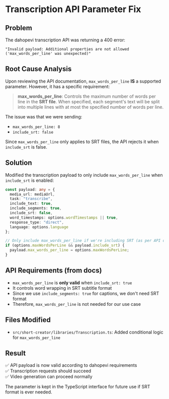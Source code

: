 # Transcription API Parameter Fix

## Problem
The dahopevi transcription API was returning a 400 error:
```
"Invalid payload: Additional properties are not allowed ('max_words_per_line' was unexpected)"
```

## Root Cause Analysis
Upon reviewing the API documentation, `max_words_per_line` **IS** a supported parameter. However, it has a specific requirement:

> **max_words_per_line**: Controls the maximum number of words per line in the **SRT file**. When specified, each segment's text will be split into multiple lines with at most the specified number of words per line.

The issue was that we were sending:
- `max_words_per_line: 8` 
- `include_srt: false`

Since `max_words_per_line` only applies to SRT files, the API rejects it when `include_srt` is false.

## Solution
Modified the transcription payload to only include `max_words_per_line` when `include_srt` is enabled:

```typescript
const payload: any = {
  media_url: mediaUrl,
  task: "transcribe", 
  include_text: true,
  include_segments: true,
  include_srt: false,
  word_timestamps: options.wordTimestamps || true,
  response_type: "direct",
  language: options.language
};

// Only include max_words_per_line if we're including SRT (as per API docs)
if (options.maxWordsPerLine && payload.include_srt) {
  payload.max_words_per_line = options.maxWordsPerLine;
}
```

## API Requirements (from docs)
- `max_words_per_line` is **only valid** when `include_srt: true`
- It controls word wrapping in SRT subtitle format
- Since we use `include_segments: true` for captions, we don't need SRT format
- Therefore, `max_words_per_line` is not needed for our use case

## Files Modified
- `src/short-creator/libraries/Transcription.ts`: Added conditional logic for `max_words_per_line`

## Result
✅ API payload is now valid according to dahopevi requirements  
✅ Transcription requests should succeed  
✅ Video generation can proceed normally  

The parameter is kept in the TypeScript interface for future use if SRT format is ever needed.
